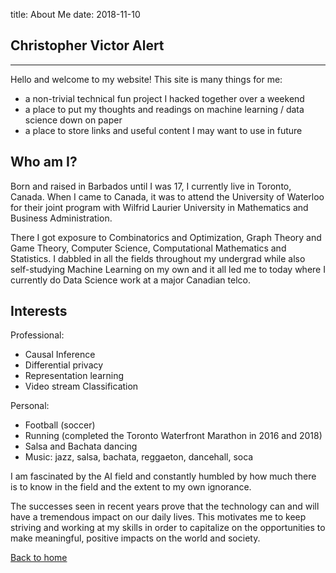title: About Me
date: 2018-11-10

Christopher Victor Alert
------------------------
------------------------

Hello and welcome to my website! This site is many things for me:

- a non-trivial technical fun project I hacked together over a weekend
- a place to put my thoughts and readings on machine learning / data science 
down on paper
- a place to store links and useful content I may want to use in future

Who am I?
---------

Born and raised in Barbados until I was 17, I currently live in 
Toronto, Canada. When I came to Canada, it was to attend the 
University of Waterloo for their joint program with Wilfrid Laurier University 
in Mathematics and Business Administration.

There I got exposure to Combinatorics and Optimization, Graph Theory and 
Game Theory, Computer Science, Computational Mathematics and Statistics. 
I dabbled in all the fields throughout my undergrad while also self-studying 
Machine Learning on my own and it all led me to today where I currently 
do Data Science work at a major Canadian telco.

Interests
---------

Professional: 

* Causal Inference
* Differential privacy
* Representation learning
* Video stream Classification

Personal:

* Football (soccer)
* Running (completed the Toronto Waterfront Marathon in 2016 and 2018)
* Salsa and Bachata dancing
* Music: jazz, salsa, bachata, reggaeton, dancehall, soca

I am fascinated by the AI field and constantly humbled by how much there is 
to know in the field and the extent to my own ignorance. 

The successes seen in recent years prove that the technology can and will have
a tremendous impact on our daily lives. This motivates me to keep striving and
working at my skills in order to capitalize on the opportunities to make 
meaningful, positive impacts on the world and society.

[Back to home](/)
